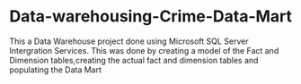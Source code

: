 # Data-warehousing-Crime-Data-Mart
This a  Data Warehouse project done using Microsoft SQL Server Intergration Services. This was done by creating a model of the Fact and Dimension tables,creating the actual fact and dimension tables and populating the Data Mart
